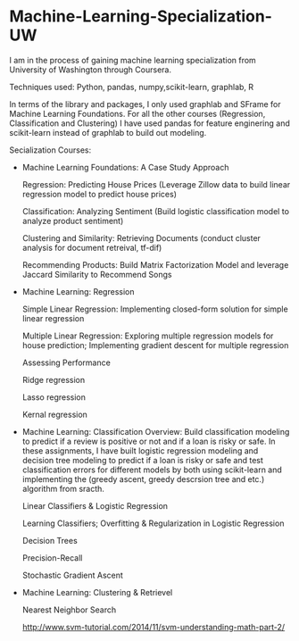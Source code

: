 # Machine-Learning-Specialization-UW
I am in the process of gaining machine learning specialization from University of Washington through Coursera. 

Techniques used: Python, pandas, numpy,scikit-learn, graphlab, R 

In terms of the library and packages, I only used graphlab and SFrame for Machine Learning Foundations. For all the other courses (Regression, Classification and Clustering) I have used pandas for feature enginering and scikit-learn instead of graphlab to build out modeling. 

Secialization Courses:
- Machine Learning Foundations: A Case Study Approach

    Regression: Predicting House Prices (Leverage Zillow data to build linear regression model to predict house prices)

    Classification: Analyzing Sentiment (Build logistic classification model to analyze product sentiment)
    
    Clustering and Similarity: Retrieving Documents (conduct cluster analysis for document retreival, tf-dif)
    
    Recommending Products: Build Matrix Factorization Model and leverage Jaccard Similarity to Recommend Songs 
- Machine Learning: Regression

   Simple Linear Regression: Implementing closed-form solution for simple linear regression
   
   Multiple Linear Regression: Exploring multiple regression models for house prediction; Implementing gradient descent for multiple regression
   
   Assessing Performance 
   
   Ridge regression
   
   Lasso regression
   
   Kernal regression
- Machine Learning: Classification 
  Overview: Build classification modeling to predict if a review is positive or not and if a loan is risky or safe. In these assignments, I have built logistic regression modeling and decision tree modeling to predict if a loan is risky or safe and test classification errors for different models by both using scikit-learn and implementing the (greedy ascent, greedy descrsion tree and etc.) algorithm from sracth. 
  
 
  Linear Classifiers & Logistic Regression

  Learning Classifiers; Overfitting & Regularization in Logistic Regression
  
  Decision Trees
  
  Precision-Recall
  
  Stochastic Gradient Ascent

- Machine Learning: Clustering & Retrievel
 
  Nearest Neighbor Search
  
  http://www.svm-tutorial.com/2014/11/svm-understanding-math-part-2/

